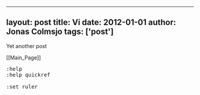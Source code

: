 
---
layout: post
title: Vi
date: 2012-01-01
author: Jonas Colmsjo
tags: ['post']
---

Yet another post





[[Main_Page]]

<pre>
:help
:help quickref

:set ruler

</pre>
